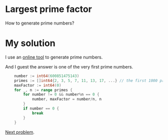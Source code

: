 # Largest prime factor

How to generate prime numbers?

# My solution

I use an [online tool](https://onlinemathtools.com/generate-prime-numbers) to generate prime numbers.

And I guest the answer is one of the very first prime numbers.

```go
	number := int64(600851475143)
	primes := []int64{2, 3, 5, 7, 11, 13, 17, ...} // the first 1000 prime numbers.
	maxFactor := int64(0)
	for _, n := range primes {
		for number != 0 && number%n == 0 {
			number, maxFactor = number/n, n
		}
		if number == 0 {
			break
		}
	}
```

[Next problem](https://github.com/Asphaltt/projecteuler.go/tree/main/Largest%20palindrome%20product).
